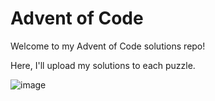 # Advent of Code

Welcome to my Advent of Code solutions repo!

Here, I'll upload my solutions to each puzzle.



![image](https://github.com/andrechism/advent-of-code/assets/57547336/01256d74-07dd-4ef0-a80e-536ecb86c22d)

